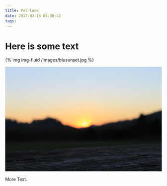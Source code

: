 ```yaml
---
title: Pol-luck
date: 2017-03-18 05:38:42
tags:
---
```


# Here is some text

{% img img-fluid /images/blusunset.jpg %}

<img src="/images/blusunset.jpg" class="img-fluid" alt="Responsive image">


More Text.
